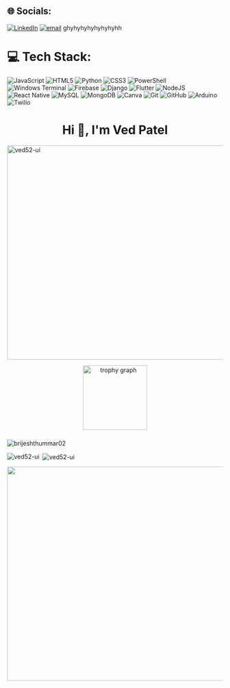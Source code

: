 ## 🌐 Socials:
[![LinkedIn](https://img.shields.io/badge/LinkedIn-%230077B5.svg?logo=linkedin&logoColor=white)](https://www.linkedin.com/in/patel-ved-/) [![email](https://img.shields.io/badge/Email-D14836?logo=gmail&logoColor=white)](mailto:vedpatelwork@gmail.com) 
ghyhyhyhyhyhyhyhh
# 💻 Tech Stack:
![JavaScript](https://img.shields.io/badge/javascript-%23323330.svg?style=plastic&logo=javascript&logoColor=%23F7DF1E) ![HTML5](https://img.shields.io/badge/html5-%23E34F26.svg?style=plastic&logo=html5&logoColor=white) ![Python](https://img.shields.io/badge/python-3670A0?style=plastic&logo=python&logoColor=ffdd54) ![CSS3](https://img.shields.io/badge/css3-%231572B6.svg?style=plastic&logo=css3&logoColor=white) ![PowerShell](https://img.shields.io/badge/PowerShell-%235391FE.svg?style=plastic&logo=powershell&logoColor=white) ![Windows Terminal](https://img.shields.io/badge/Windows%20Terminal-%234D4D4D.svg?style=plastic&logo=windows-terminal&logoColor=white) ![Firebase](https://img.shields.io/badge/firebase-%23039BE5.svg?style=plastic&logo=firebase) ![Django](https://img.shields.io/badge/django-%23092E20.svg?style=plastic&logo=django&logoColor=white) ![Flutter](https://img.shields.io/badge/Flutter-%2302569B.svg?style=plastic&logo=Flutter&logoColor=white) ![NodeJS](https://img.shields.io/badge/node.js-6DA55F?style=plastic&logo=node.js&logoColor=white) ![React Native](https://img.shields.io/badge/react_native-%2320232a.svg?style=plastic&logo=react&logoColor=%2361DAFB) ![MySQL](https://img.shields.io/badge/mysql-4479A1.svg?style=plastic&logo=mysql&logoColor=white) ![MongoDB](https://img.shields.io/badge/MongoDB-%234ea94b.svg?style=plastic&logo=mongodb&logoColor=white) ![Canva](https://img.shields.io/badge/Canva-%2300C4CC.svg?style=plastic&logo=Canva&logoColor=white) ![Git](https://img.shields.io/badge/git-%23F05033.svg?style=plastic&logo=git&logoColor=white) ![GitHub](https://img.shields.io/badge/github-%23121011.svg?style=plastic&logo=github&logoColor=white) ![Arduino](https://img.shields.io/badge/-Arduino-00979D?style=plastic&logo=Arduino&logoColor=white) ![Twilio](https://img.shields.io/badge/Twilio-F22F46?style=plastic&logo=Twilio&logoColor=white)



<h1 align="center">Hi 👋, I'm Ved Patel</h1>
<p align="left"> <img src="https://i.pinimg.com/originals/90/70/32/9070324cdfc07c68d60eed0c39e77573.gif"  height="500" width="4000" alt="ved52-ui"/> </p>



<div align="center">
 
  <img src="https://github-profile-trophy.vercel.app?username=maurodesouza&theme=dracula&column=-1&row=1&margin-w=8&margin-h=8&no-bg=false&no-frame=false&order=4" height="150" alt="trophy graph"  />
</div>





###
<img src="https://github-readme-activity-graph.vercel.app/graph?username=ved52-ui&bg_color=141414&color=fffdb8&line=fafaff&point=ff5252&area=true&hide_border=true" alt="brijeshthummar02" />
<p><img align="left" src="https://github-readme-stats.vercel.app/api/top-langs?username=ved52-ui&show_icons=true&locale=en&layout=compact" alt="ved52-ui" /></p>

<p>&nbsp;<img align="center" src="https://github-readme-stats.vercel.app/api?username=ved52-ui&show_icons=true&locale=en" alt="ved52-ui" /></p>



<p><img align="center" width="2000" height="500" src="https://cdn.dribbble.com/userupload/23587810/file/original-b27b7d682748627862a1adfff64683e4.gif" ></p>

</p><br><br>



